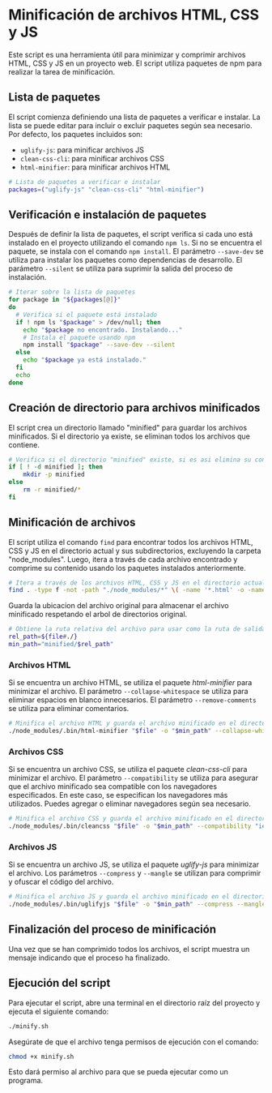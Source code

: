 # Minificación de archivos HTML, CSS y JS

Este script es una herramienta útil para minimizar y comprimir archivos HTML, CSS y JS en un proyecto web. El script utiliza paquetes de npm para realizar la tarea de minificación.

## Lista de paquetes

El script comienza definiendo una lista de paquetes a verificar e instalar. La lista se puede editar para incluir o excluir paquetes según sea necesario. Por defecto, los paquetes incluidos son:

- `uglify-js`: para minificar archivos JS
- `clean-css-cli`: para minificar archivos CSS
- `html-minifier`: para minificar archivos HTML

```sh
# Lista de paquetes a verificar e instalar
packages=("uglify-js" "clean-css-cli" "html-minifier")
```

## Verificación e instalación de paquetes

Después de definir la lista de paquetes, el script verifica si cada uno está instalado en el proyecto utilizando el comando `npm ls`. Si no se encuentra el paquete, se instala con el comando `npm install`. El parámetro `--save-dev` se utiliza para instalar los paquetes como dependencias de desarrollo. El parámetro `--silent` se utiliza para suprimir la salida del proceso de instalación.

```sh
# Iterar sobre la lista de paquetes
for package in "${packages[@]}"
do
  # Verifica si el paquete está instalado
  if ! npm ls "$package" > /dev/null; then
    echo "$package no encontrado. Instalando..."
    # Instala el paquete usando npm
    npm install "$package" --save-dev --silent
  else
    echo "$package ya está instalado."
  fi
  echo
done
```

## Creación de directorio para archivos minificados

El script crea un directorio llamado "minified" para guardar los archivos minificados. Si el directorio ya existe, se eliminan todos los archivos que contiene.

```sh
# Verifica si el directorio "minified" existe, si es asi elimina su contenido, y si no crea el directorio.
if [ ! -d minified ]; then
    mkdir -p minified
else
    rm -r minified/*
fi
```

## Minificación de archivos

El script utiliza el comando `find` para encontrar todos los archivos HTML, CSS y JS en el directorio actual y sus subdirectorios, excluyendo la carpeta "node_modules". Luego, itera a través de cada archivo encontrado y comprime su contenido usando los paquetes instalados anteriormente.

```sh
# Itera a través de los archivos HTML, CSS y JS en el directorio actual y sus subdirectorios, excluyendo la carpeta "node_modules"
find . -type f -not -path "./node_modules/*" \( -name '*.html' -o -name '*.css' -o -name '*.js' \)
```

Guarda la ubicacion del archivo original para almacenar el archivo minificado respetando el arbol de directorios original.

```sh
# Obtiene la ruta relativa del archivo para usar como la ruta de salida del archivo minificado
rel_path=${file#./}
min_path="minified/$rel_path"
```

### Archivos HTML

Si se encuentra un archivo HTML, se utiliza el paquete *html-minifier* para minimizar el archivo. El parámetro `--collapse-whitespace` se utiliza para eliminar espacios en blanco innecesarios. El parámetro `--remove-comments` se utiliza para eliminar comentarios.

```sh
# Minifica el archivo HTML y guarda el archivo minificado en el directorio "minified"
./node_modules/.bin/html-minifier "$file" -o "$min_path" --collapse-whitespace --remove-comments
```

### Archivos CSS

Si se encuentra un archivo CSS, se utiliza el paquete *clean-css-cli* para minimizar el archivo. El parámetro `--compatibility` se utiliza para asegurar que el archivo minificado sea compatible con los navegadores especificados. En este caso, se especifican los navegadores más utilizados. Puedes agregar o eliminar navegadores según sea necesario.

```sh
# Minifica el archivo CSS y guarda el archivo minificado en el directorio "minified"
./node_modules/.bin/cleancss "$file" -o "$min_path" --compatibility "ie >= 11, Edge >= 12, Firefox >= 2, Chrome >= 4, Safari >= 3.1, Opera >= 15, iOS >= 3.2"
```

### Archivos JS

Si se encuentra un archivo JS, se utiliza el paquete *uglify-js* para minimizar el archivo. Los parámetros `--compress` y `--mangle` se utilizan para comprimir y ofuscar el código del archivo.

```sh
# Minifica el archivo JS y guarda el archivo minificado en el directorio "minified"
./node_modules/.bin/uglifyjs "$file" -o "$min_path" --compress --mangle
```

## Finalización del proceso de minificación

Una vez que se han comprimido todos los archivos, el script muestra un mensaje indicando que el proceso ha finalizado.

## Ejecución del script

Para ejecutar el script, abre una terminal en el directorio raíz del proyecto y ejecuta el siguiente comando:

```sh
./minify.sh
```

Asegúrate de que el archivo tenga permisos de ejecución con el comando:

```sh
chmod +x minify.sh
```

Esto dará permiso al archivo para que se pueda ejecutar como un programa.
